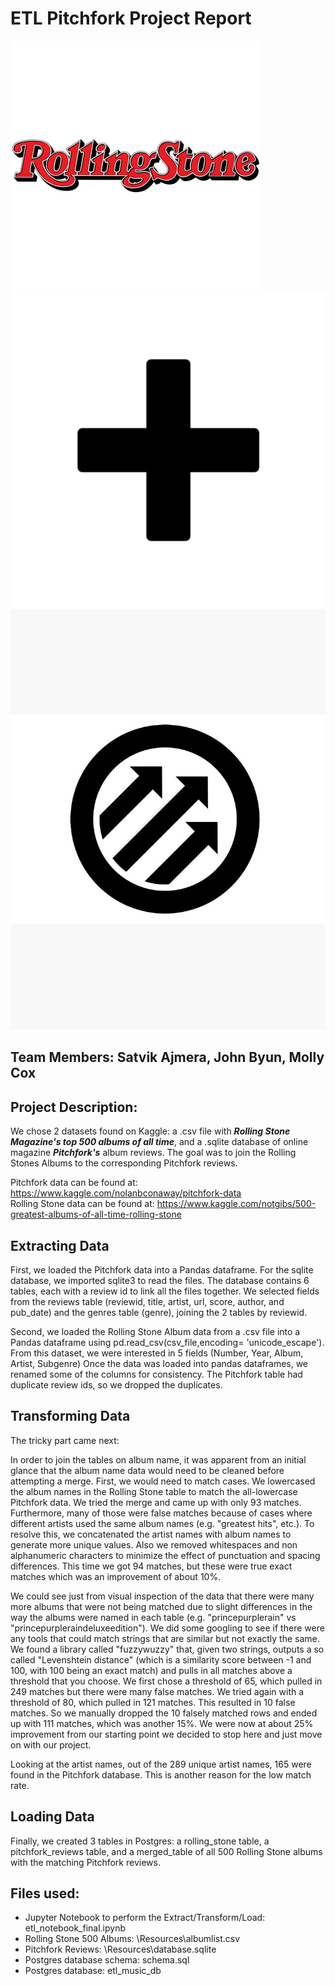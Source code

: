 # **ETL Pitchfork Project Report**


![rolling-stones](assets/rolling_stone_icon.png)
![plus-sign](assets/plus-sign-png.png)
![pitchfork](assets/pitchfork.jpg)

## **Team Members:  Satvik Ajmera, John Byun, Molly Cox**

## **Project Description:**
We chose 2 datasets found on Kaggle:  a .csv file with *__Rolling Stone Magazine's top 500 albums of all time__*, 
and a .sqlite database of online magazine *__Pitchfork's__* album reviews.  The goal was to join the Rolling Stones Albums
to the corresponding Pitchfork reviews.

Pitchfork data can be found at:  	https://www.kaggle.com/nolanbconaway/pitchfork-data  
Rolling Stone data can be found at: https://www.kaggle.com/notgibs/500-greatest-albums-of-all-time-rolling-stone   

## **E**xtracting Data
First, we loaded the Pitchfork data into a Pandas dataframe.  For the sqlite database, we imported sqlite3 to read the files.
The database contains 6 tables, each with a review id to link all the files together.  We selected fields from the
reviews table (reviewid, title, artist, url, score, author, and pub_date) and the genres table (genre), joining the 
2 tables by reviewid.

Second, we loaded the Rolling Stone Album data from a .csv file into a Pandas dataframe using pd.read_csv(csv_file,encoding= 'unicode_escape'). 
From this dataset, we were interested in 5 fields (Number, Year, Album, Artist, Subgenre)
Once the data was loaded into pandas dataframes, we renamed some of the columns for consistency. The Pitchfork table had duplicate review ids, 
so we dropped the duplicates.

## **T**ransforming Data
The tricky part came next: 

In order to join the tables on album name, it was apparent from an initial glance that the album name data would need to be cleaned before attempting a merge.  First, we would need to match cases.  We lowercased the album names in the Rolling Stone table to match the all-lowercase Pitchfork data.  We tried the merge and came up with only 93 matches.  Furthermore, many of those were false matches because of cases where different artists used the same album names (e.g. "greatest hits", etc.).  To resolve this, we concatenated the artist names with album names to generate more unique values.  Also we removed whitespaces and non alphanumeric characters to minimize the effect of punctuation and spacing differences.  This time we got 94 matches,  but these were true exact matches which was an improvement of about 10%.  

We could see just from visual inspection of the data that there were many more albums that were not being matched due to slight differences in the way the albums were named in each table (e.g. "princepurplerain" vs "princepurpleraindeluxeedition").  We did some googling to see if there were any tools that could match strings that are similar but not exactly the same. We found a library called "fuzzywuzzy" that, given two strings, outputs a so called "Levenshtein distance" (which is a similarity score between -1 and 100, with 100 being an exact match) and pulls in all matches above a threshold that you choose.  We first chose a threshold of 65, which pulled in 249 matches but there were many false matches.  We tried again with a threshold of 80, which pulled in 121 matches.  This resulted in 10 false matches.  So we manually dropped the 10 falsely matched rows and ended up with 111 matches, which was another 15%.  We were now at about 25% improvement from our starting point we decided to stop here and just move on with our project. 

Looking at the artist names, out of the 289 unique artist names, 165 were found in the Pitchfork database. This is another reason for the low match rate.

## **L**oading Data
Finally, we created  3 tables in Postgres: a rolling_stone table, a pitchfork_reviews table, and a merged_table of all 500 Rolling Stone albums with the matching Pitchfork reviews.  

## **Files used:**
- Jupyter Notebook to perform the Extract/Transform/Load:  etl_notebook_final.ipynb
- Rolling Stone 500 Albums:                               \Resources\albumlist.csv  
- Pitchfork Reviews:                                       \Resources\database.sqlite
- Postgres database schema:                                schema.sql
- Postgres database:                                       etl_music_db
